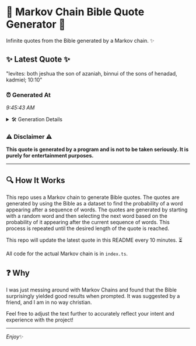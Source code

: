 # 📖 Markov Chain Bible Quote Generator 📖

Infinite quotes from the Bible generated by a Markov chain. ✨

## ✨ Latest Quote ✨
"levites: both jeshua the son of azaniah, binnui of the sons of henadad, kadmiel; 10:10"

### ⏰ Generated At
*9:45:43 AM*

<details>
    <summary>🛠️ Generation Details</summary>
    <p>
        <strong>🌱 Seed:</strong> levites:<br>
        <strong>🔄 Iterations:</strong> 14<br>
        <strong>📜 Context History:</strong><br>[ levites: ]: both<br>[ levites:, both ]: jeshua<br>[ levites:, both, jeshua ]: the<br>[ levites:, both, jeshua, the ]: son<br>[ levites:, both, jeshua, the, son ]: of<br>[ levites:, both, jeshua, the, son, of ]: azaniah,<br>[ both, jeshua, the, son, of, azaniah, ]: binnui<br>[ jeshua, the, son, of, azaniah,, binnui ]: of<br>[ the, son, of, azaniah,, binnui, of ]: the<br>[ son, of, azaniah,, binnui, of, the ]: sons<br>[ of, azaniah,, binnui, of, the, sons ]: of<br>[ azaniah,, binnui, of, the, sons, of ]: henadad,<br>[ binnui, of, the, sons, of, henadad, ]: kadmiel;<br>[ of, the, sons, of, henadad,, kadmiel; ]: 10:10<br>
    </p>
</details>

### ⚠️ Disclaimer ⚠️
**This quote is generated by a program and is not to be taken seriously. It is purely for entertainment purposes.**

---

## 🔍 How It Works

This repo uses a Markov chain to generate Bible quotes. The quotes are generated by using the Bible as a dataset to find the probability of a word appearing after a sequence of words. The quotes are generated by starting with a random word and then selecting the next word based on the probability of it appearing after the current sequence of words. This process is repeated until the desired length of the quote is reached.

This repo will update the latest quote in this README every 10 minutes. ⏳

All code for the actual Markov chain is in `index.ts`.

## ❓ Why

I was just messing around with Markov Chains and found that the Bible surprisingly yielded good results when prompted. 
It was suggested by a friend, and I am in no way christian.

Feel free to adjust the text further to accurately reflect your intent and experience with the project!

---

*Enjoy*✨
